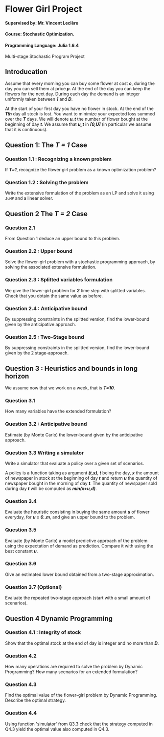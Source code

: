 # Flower Girl Project 
#### Supervised by: Mr. Vincent Leclère
#### Course: Stochastic Optimization.
#### Programming Language: Julia 1.6.4
Multi-stage Stochastic Program Project

## Introducation 
Assume that every morning you can buy some flower at cost ***c***, during the day you can sell them at price ***p***. At the end of the day you can keep the flowers for the next day. During each day the demand is an integer uniformly taken between ***1*** and ***D***.

At the start of your first day you have no flower in stock. At the end of the ***Tth*** day all stock is lost. You want to minimize your expected loss summed over the ***T*** days. We will denote ***u_t*** the number of flower bought at the beginning of day ***t***. We assume that ***u_t*** in ***[0,U]*** (in particular we assume that it is continuous).

## Question 1: The *T = 1* Case 
### Question 1.1 : Recognizing a known problem
If ***T=1***, recognize the flower girl problem as a known optimization problem? 
### Question 1.2 : Solving the problem

Write the extensive formulation of the problem as an LP and solve it using `JuMP` and a linear solver.
## Question 2 The *T = 2* Case
### Question 2.1 
From Question 1 deduce an upper bound to this problem.
### Question 2.2 : Upper bound
Solve the flower-girl problem with a stochastic programming approach, by solving the associated extensive formulation.
### Question 2.3 : Splitted variables formulation

We give the flower-girl problem for ***2*** time step with splitted variables. Check that you obtain the same value as before.  
### Question 2.4 : Anticipative bound

By suppressing constraints in the splitted version, find the lower-bound given by the anticipative approach.
### Question 2.5 : Two-Stage bound

By suppressing constraints in the splitted version, find the lower-bound given by the 2 stage-approach.
## Question 3 : Heuristics and bounds in long horizon

We assume now that we work on a week, that is ***T=10***. 

### Question 3.1  
How many variables have the extended formulation? 
### Question 3.2 : Anticipative bound

Estimate (by Monte Carlo) the lower-bound given by the anticipative approach.
### Question 3.3 Writing a simulator

Write a simulator that evaluate a policy over a given set of scenarios.

A policy is a function taking as argument ***(t,x)***, ***t*** being the day, ***x*** the amount of newspaper in stock at the beginning of day ***t*** and return ***u*** the quantity of newspaper bought in the morning of day ***t***. The quantity of newspaper sold during day ***t*** will be computed as ***min(x+u,d)***.
### Question 3.4

Evaluate the heuristic consisting in buying the same amount ***u*** of flower everyday, for ***u = 0..m***, and give an upper bound to the problem.
### Question 3.5

Evaluate (by Monte Carlo) a model predictive approach of the problem using the expectation of demand as prediction. Compare it with using the best constant ***u***.
### Question 3.6 

Give an estimated lower bound obtained from a two-stage approximation. 
### Question 3.7 (Optional) 

Evaluate the repeated two-stage approach (start with a small amount of scenarios).
## Question 4 Dynamic Programming


### Question 4.1 : Integrity of stock
Show that the optimal stock at the end of day is integer and no more than ***D***.
### Question 4.2 
How many operations are required to solve the problem by Dynamic Programming? How many scenarios for an extended formulation?
### Question 4.3
Find the optimal value of the flower-girl problem by Dynamic Programming. Describe the optimal strategy.
### Question 4.4

Using function 'simulator' from Q3.3 check that the strategy computed in Q4.3 yield the optimal value also computed in Q4.3.

